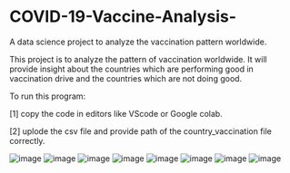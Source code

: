 # COVID-19-Vaccine-Analysis-
A data science project to analyze the vaccination pattern worldwide. 

This project is to analyze the pattern of vaccination worldwide. It will provide insight about the countries which are performing good in vaccination drive and the countries which are not doing good.

To run this program:

[1] copy the code in editors like VScode or Google colab.

[2] uplode the csv file and provide path of the country_vaccination file correctly. 


![image](https://user-images.githubusercontent.com/73476296/205038175-9574ee60-79b2-44ab-ba1c-4507cf783260.png)
![image](https://user-images.githubusercontent.com/73476296/205038226-466bc4f8-120d-4655-83b5-dd5276a69b01.png)
![image](https://user-images.githubusercontent.com/73476296/205038298-119832f0-4792-45ad-a076-351b3b665ee7.png)
![image](https://user-images.githubusercontent.com/73476296/205038380-61e6c617-1621-433c-9922-c4dc40674614.png)
![image](https://user-images.githubusercontent.com/73476296/205038420-bc448ad4-8afd-4d41-bfd0-78dd56ee35c2.png)
![image](https://user-images.githubusercontent.com/73476296/205038667-b79c24d7-4017-4251-88d7-7ade94d3255e.png)
![image](https://user-images.githubusercontent.com/73476296/205038756-ad4d537e-219f-4d48-83ed-0664da15b878.png)
![image](https://user-images.githubusercontent.com/73476296/205038791-d122d987-2404-49b9-ac3c-08fb3268a809.png)

